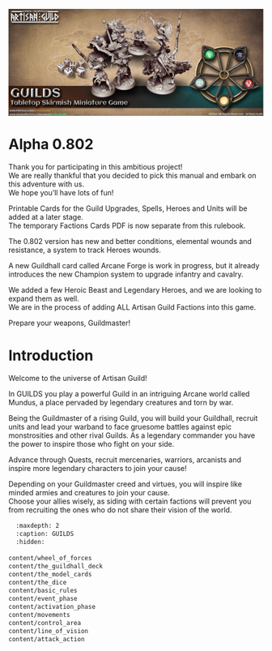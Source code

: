 <img 
    style="display: block; 
           margin-left: auto;
           margin-right: auto;"
    src="./_static/banner.png"
    alt="Banner">
</img>

Alpha 0.802
===========
Thank you for participating in this ambitious project!  
We are really thankful that you decided to pick this manual and embark on this adventure with us.  
We hope you’ll have lots of fun!

Printable Cards for the Guild Upgrades, Spells, Heroes and Units will be added at a later stage.  
The temporary Factions Cards PDF is now separate from this rulebook.  

The 0.802 version has new and better conditions, elemental wounds and resistance, a system to track Heroes wounds.

A new Guildhall card called Arcane Forge is work in progress, but it already introduces the new Champion system to upgrade infantry and cavalry.  

We added a few Heroic Beast and Legendary Heroes, and we are looking to expand them as well.  
We are in the process of adding ALL Artisan Guild Factions into this game.  

Prepare your weapons, Guildmaster!

Introduction
============
Welcome to the universe of Artisan Guild!  

In GUILDS you play a powerful Guild in an intriguing Arcane world called Mundus, a place pervaded by legendary creatures and torn by war.  

Being the Guildmaster of a rising Guild, you will build your Guildhall, recruit units and lead  your warband to face gruesome battles against epic monstrosities and other rival Guilds.
As a legendary commander you have the power to inspire those who fight on your side.  

Advance through Quests, recruit mercenaries, warriors, arcanists and inspire more legendary characters to join your cause!  

Depending on your Guildmaster creed and virtues, you will inspire like minded armies and creatures to join your cause.  
Choose your allies wisely, as siding with certain factions will prevent you from recruiting the ones who do not share their vision of the world.  

```{toctree}
  :maxdepth: 2
  :caption: GUILDS
  :hidden:

content/wheel_of_forces
content/the_guildhall_deck
content/the_model_cards
content/the_dice
content/basic_rules
content/event_phase
content/activation_phase
content/movements
content/control_area
content/line_of_vision
content/attack_action
```
